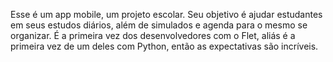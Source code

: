 Esse é um app mobile, um projeto escolar. Seu objetivo é ajudar estudantes em seus estudos diários, além de simulados e agenda para o mesmo se organizar. 
É a primeira vez dos desenvolvedores com o Flet, aliás é a primeira vez de um deles com Python, então as expectativas são incríveis.